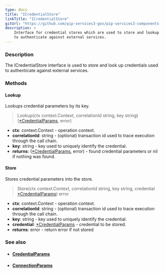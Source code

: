 ```yaml
---
type: docs
title: "ICredentialStore"
linkTitle: "ICredentialStore"
gitUrl: "https://github.com/pip-services3-gox/pip-services3-components-gox"
description: >
    Interface for credential stores which are used to store and lookup credentials
    to authenticate against external services.
---
```


### Description

The ICredentialStore interface is used to store and look up credentials used to authenticate against external services.

### Methods

#### Lookup
Lookups credential parameters by its key.

> Lookup(ctx context.Context, correlationId string, key string) ([*CredentialParams](../credential_params), error)

- **ctx**: context.Context - operation context.
- **correlationId**: string - (optional) transaction id used to trace execution through the call chain.
- **key**: string - key used to uniquely identify the credential.
- **returns**: ([*CredentialParams](../credential_params), error) - found credential parameters or nil if nothing was found.


#### Store
Stores credential parameters into the store.

> Store(ctx context.Context, correlationId string, key string, credential [*CredentialParams](../credential_params)) error

- **ctx**: context.Context - operation context.
- **correlationId**: string - (optional) transaction id used to trace execution through the call chain.
- **key**: string - key used to uniquely identify the credential.
- **credential**: [*CredentialParams](../credential_params) - credential to be stored.
- **returns**: error - return error if not stored



### See also
- #### [CredentialParams](../credential_params)
- #### [ConnectionParams](../../connect/connection_params)
